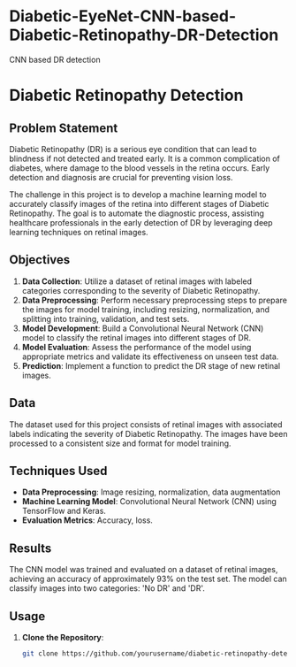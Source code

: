 # Diabetic-EyeNet-CNN-based-Diabetic-Retinopathy-DR-Detection
CNN based DR detection

# Diabetic Retinopathy Detection

## Problem Statement

Diabetic Retinopathy (DR) is a serious eye condition that can lead to blindness if not detected and treated early. It is a common complication of diabetes, where damage to the blood vessels in the retina occurs. Early detection and diagnosis are crucial for preventing vision loss.

The challenge in this project is to develop a machine learning model to accurately classify images of the retina into different stages of Diabetic Retinopathy. The goal is to automate the diagnostic process, assisting healthcare professionals in the early detection of DR by leveraging deep learning techniques on retinal images.

## Objectives

1. **Data Collection**: Utilize a dataset of retinal images with labeled categories corresponding to the severity of Diabetic Retinopathy.
2. **Data Preprocessing**: Perform necessary preprocessing steps to prepare the images for model training, including resizing, normalization, and splitting into training, validation, and test sets.
3. **Model Development**: Build a Convolutional Neural Network (CNN) model to classify the retinal images into different stages of DR.
4. **Model Evaluation**: Assess the performance of the model using appropriate metrics and validate its effectiveness on unseen test data.
5. **Prediction**: Implement a function to predict the DR stage of new retinal images.

## Data

The dataset used for this project consists of retinal images with associated labels indicating the severity of Diabetic Retinopathy. The images have been processed to a consistent size and format for model training.

## Techniques Used

- **Data Preprocessing**: Image resizing, normalization, data augmentation
- **Machine Learning Model**: Convolutional Neural Network (CNN) using TensorFlow and Keras.
- **Evaluation Metrics**: Accuracy, loss.

## Results

The CNN model was trained and evaluated on a dataset of retinal images, achieving an accuracy of approximately 93% on the test set. The model can classify images into two categories: 'No DR' and 'DR'.

## Usage

1. **Clone the Repository**:
   ```bash
   git clone https://github.com/yourusername/diabetic-retinopathy-detection.git

